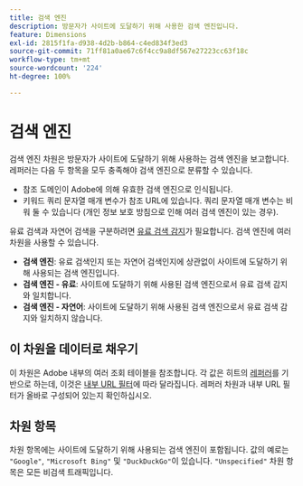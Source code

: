 ```yaml
---
title: 검색 엔진
description: 방문자가 사이트에 도달하기 위해 사용한 검색 엔진입니다.
feature: Dimensions
exl-id: 2815f1fa-d938-4d2b-b864-c4ed834f3ed3
source-git-commit: 71ff81a0ae67c6f4cc9a8df567e27223cc63f18c
workflow-type: tm+mt
source-wordcount: '224'
ht-degree: 100%

---
```


# 검색 엔진

검색 엔진 차원은 방문자가 사이트에 도달하기 위해 사용하는 검색 엔진을 보고합니다. 레퍼러는 다음 두 항목을 모두 충족해야 검색 엔진으로 분류할 수 있습니다.

* 참조 도메인이 Adobe에 의해 유효한 검색 엔진으로 인식됩니다.
* 키워드 쿼리 문자열 매개 변수가 참조 URL에 있습니다. 쿼리 문자열 매개 변수는 비워 둘 수 있습니다 (개인 정보 보호 방침으로 인해 여러 검색 엔진이 있는 경우).

유료 검색과 자연어 검색을 구분하려면 [유료 검색 감지](/help/admin/admin/c-manage-report-suites/c-edit-report-suites/general/paid-search-detection/paid-search-detection.md)가 필요합니다. 검색 엔진에 여러 차원을 사용할 수 있습니다.

* **검색 엔진**: 유료 검색인지 또는 자연어 검색인지에 상관없이 사이트에 도달하기 위해 사용되는 검색 엔진입니다.
* **검색 엔진 - 유료**: 사이트에 도달하기 위해 사용된 검색 엔진으로서 유료 검색 감지와 일치합니다.
* **검색 엔진 - 자연어**: 사이트에 도달하기 위해 사용된 검색 엔진으로서 유료 검색 감지와 일치하지 않습니다.

## 이 차원을 데이터로 채우기

이 차원은 Adobe 내부의 여러 조회 테이블을 참조합니다. 각 값은 히트의 [레퍼러](referrer.md)를 기반으로 하는데, 이것은 [내부 URL 필터](/help/admin/admin/c-manage-report-suites/c-edit-report-suites/general/internal-url-filter-admin.md)에 따라 달라집니다. 레퍼러 차원과 내부 URL 필터가 올바로 구성되어 있는지 확인하십시오.

## 차원 항목

차원 항목에는 사이트에 도달하기 위해 사용되는 검색 엔진이 포함됩니다. 값의 예로는 `"Google"`, `"Microsoft Bing"` 및 `"DuckDuckGo"`이 있습니다. `"Unspecified"` 차원 항목은 모든 비검색 트래픽입니다.
